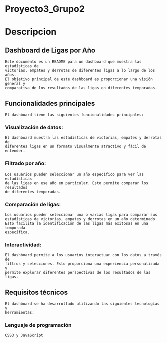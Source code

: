 # Proyecto3_Grupo2

# Descripcion

## Dashboard de Ligas por Año
``` 
Este documento es un README para un dashboard que muestra las estadísticas de 
victorias, empates y derrotas de diferentes ligas a lo largo de los años. 
El objetivo principal de este dashboard es proporcionar una visión general y
comparativa de los resultados de las ligas en diferentes temporadas.
```

## Funcionalidades principales
```
El dashboard tiene las siguientes funcionalidades principales:
```

### Visualización de datos: 
```
El dashboard muestra las estadísticas de victorias, empates y derrotas de 
diferentes ligas en un formato visualmente atractivo y fácil de entender.
```

### Filtrado por año: 
```
Los usuarios pueden seleccionar un año específico para ver las estadísticas
de las ligas en ese año en particular. Esto permite comparar los resultados
de diferentes temporadas.
```

### Comparación de ligas: 
```
Los usuarios pueden seleccionar una o varias ligas para comparar sus 
estadísticas de victorias, empates y derrotas en un año determinado. 
Esto facilita la identificación de las ligas más exitosas en una temporada
específica.
```

### Interactividad: 
```
El dashboard permite a los usuarios interactuar con los datos a través de 
filtros y selecciones. Esto proporciona una experiencia personalizada y 
permite explorar diferentes perspectivas de los resultados de las ligas.
```

## Requisitos técnicos
```
El dashboard se ha desarrollado utilizando las siguientes tecnologías y 
herramientas:
```

### Lenguaje de programación 
```
CSS3 y JavaScript 
```